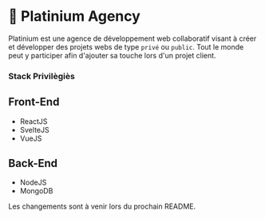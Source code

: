 # 🚀 Platinium Agency

Platinium est une agence de développement web collaboratif visant à créer et développer des projets webs de type `privé` ou `public`. Tout le monde peut y participer afin d'ajouter sa touche lors d'un projet client.

### Stack Privilègiès

## Front-End

- ReactJS
- SvelteJS
- VueJS

## Back-End

- NodeJS
- MongoDB

Les changements sont à venir lors du prochain README.
